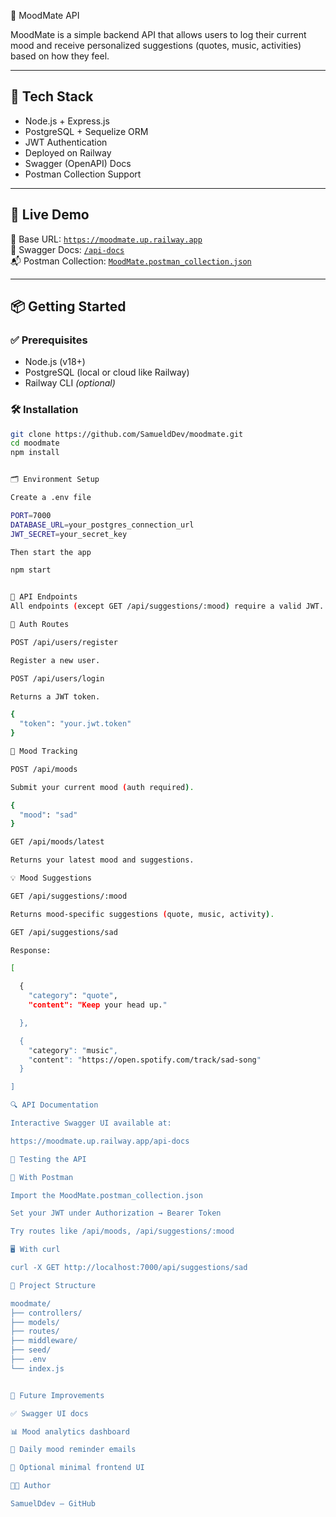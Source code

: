 🧠 MoodMate API

MoodMate is a simple backend API that allows users to log their current mood and receive personalized suggestions (quotes, music, activities) based on how they feel.

---

## 🔧 Tech Stack

- Node.js + Express.js
- PostgreSQL + Sequelize ORM
- JWT Authentication
- Deployed on Railway
- Swagger (OpenAPI) Docs
- Postman Collection Support

---

## 🚀 Live Demo

📡 Base URL: [`https://moodmate.up.railway.app`](https://moodmate.up.railway.app)  
📘 Swagger Docs: [`/api-docs`](https://moodmate.up.railway.app/api-docs)  
📬 Postman Collection: [`MoodMate.postman_collection.json`](./MoodMate.postman_collection.json)

---

## 📦 Getting Started

### ✅ Prerequisites

- Node.js (v18+)
- PostgreSQL (local or cloud like Railway)
- Railway CLI *(optional)*

### 🛠 Installation

```bash
git clone https://github.com/SamueldDev/moodmate.git
cd moodmate
npm install


🗂 Environment Setup

Create a .env file

PORT=7000
DATABASE_URL=your_postgres_connection_url
JWT_SECRET=your_secret_key

Then start the app

npm start


📮 API Endpoints
All endpoints (except GET /api/suggestions/:mood) require a valid JWT.

🔐 Auth Routes

POST /api/users/register

Register a new user.

POST /api/users/login

Returns a JWT token.

{
  "token": "your.jwt.token"
}

🧘 Mood Tracking

POST /api/moods

Submit your current mood (auth required).

{
  "mood": "sad"
}

GET /api/moods/latest

Returns your latest mood and suggestions.

💡 Mood Suggestions

GET /api/suggestions/:mood

Returns mood-specific suggestions (quote, music, activity).

GET /api/suggestions/sad

Response:

[

  {
    "category": "quote",
    "content": "Keep your head up."

  },

  {
    "category": "music",
    "content": "https://open.spotify.com/track/sad-song"
  }

]

🔍 API Documentation

Interactive Swagger UI available at:

https://moodmate.up.railway.app/api-docs

🧪 Testing the API

🧰 With Postman

Import the MoodMate.postman_collection.json

Set your JWT under Authorization → Bearer Token

Try routes like /api/moods, /api/suggestions/:mood

🖥 With curl

curl -X GET http://localhost:7000/api/suggestions/sad

📁 Project Structure

moodmate/
├── controllers/
├── models/
├── routes/
├── middleware/
├── seed/
├── .env
└── index.js


📌 Future Improvements

✅ Swagger UI docs

📊 Mood analytics dashboard

📅 Daily mood reminder emails

📱 Optional minimal frontend UI

👨‍💻 Author

SamuelDdev – GitHub
